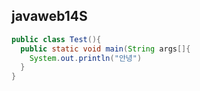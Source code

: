 ## javaweb14S

```java
public class Test(){
  public static void main(String args[]{
    System.out.println("안녕")
  }
}
```
